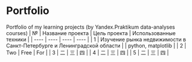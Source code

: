 # Portfolio
Portfolio of my learning projects (by Yandex.Praktikum data-analyses courses)
| № | Название проекта | Цель проекта | Использованные техники |
| ---- | ---- | ---- | ---- |
| 1 | Изучение рынка недвижимости в Санкт-Петербурге и Ленинградской области |  | python, matplotlib |
| 2 | Two | Free | For |
| 3 | 二 | 三 | 四 |
| 4 | 二 | 三 | 四 |
| 5 | 二 | 三 | 四 |
